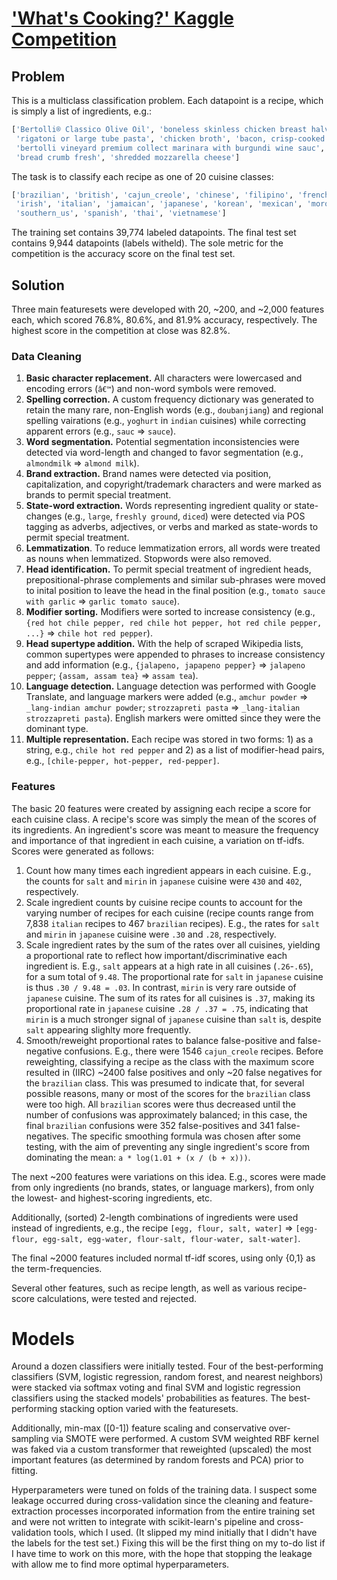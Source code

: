 # ['What's Cooking?' Kaggle Competition](https://www.kaggle.com/c/whats-cooking-kernels-only)

## Problem

This is a multiclass classification problem. Each datapoint is a recipe, which is simply a list of ingredients, e.g.:

```python
['Bertolli® Classico Olive Oil', 'boneless skinless chicken breast halves', 'eggs',
 'rigatoni or large tube pasta', 'chicken broth', 'bacon, crisp-cooked and crumbled', 
 'bertolli vineyard premium collect marinara with burgundi wine sauc',
 'bread crumb fresh', 'shredded mozzarella cheese']
```

The task is to classify each recipe as one of 20 cuisine classes:

```python
['brazilian', 'british', 'cajun_creole', 'chinese', 'filipino', 'french', 'greek', 'indian',
 'irish', 'italian', 'jamaican', 'japanese', 'korean', 'mexican', 'moroccan', 'russian',
 'southern_us', 'spanish', 'thai', 'vietnamese']
```

The training set contains 39,774 labeled datapoints. The final test set contains 9,944 datapoints (labels witheld). The sole metric for the competition is the accuracy score on the final test set.

## Solution

Three main featuresets were developed with 20, ~200, and ~2,000 features each, which scored 76.8%, 80.6%, and 81.9% accuracy, respectively. The highest score in the competition at close was 82.8%.

### Data Cleaning

1. **Basic character replacement.** All characters were lowercased and encoding errors (`â€™`) and non-word symbols were removed.
1. **Spelling correction.** A custom frequency dictionary was generated to retain the many rare, non-English words (e.g., `doubanjiang`) and regional spelling vairations (e.g., `yoghurt` in `indian` cuisines) while correcting apparent errors (e.g., `sauc` => `sauce`).
1. **Word segmentation.** Potential segmentation inconsistencies were detected via word-length and changed to favor segmentation (e.g., `almondmilk` => `almond milk`).
1. **Brand extraction.** Brand names were detected via position, capitalization, and copyright/trademark characters and were marked as brands to permit special treatment.
1. **State-word extraction.** Words representing ingredient quality or state-changes (e.g., `large`, `freshly ground`, `diced`) were detected via POS tagging as adverbs, adjectives, or verbs and marked as state-words to permit special treatment.
1. **Lemmatization**. To reduce lemmatization errors, all words were treated as nouns when lemmatized. Stopwords were also removed.
1. **Head identification.** To permit special treatment of ingredient heads, prepositional-phrase complements and similar sub-phrases were moved to inital position to leave the head in the final position (e.g., `tomato sauce with garlic` => `garlic tomato sauce`).
1. **Modifier sorting.** Modifiers were sorted to increase consistency (e.g., `{red hot chile pepper, red chile hot pepper, hot red chile pepper, ...}` => `chile hot red pepper`).
1. **Head supertype addition.** With the help of scraped Wikipedia lists, common supertypes were appended to phrases to increase consistency and add information (e.g., `{jalapeno, japapeno pepper}` => `jalapeno pepper`; `{assam, assam tea}` => `assam tea`).
1. **Language detection.** Language detection was performed with Google Translate, and language markers were added (e.g., `amchur powder` => `_lang-indian amchur powder`; `strozzapreti pasta` => `_lang-italian strozzapreti pasta`). English markers were omitted since they were the dominant type.
1. **Multiple representation.** Each recipe was stored in two forms: 1) as a string, e.g., `chile hot red pepper` and 2) as a list of modifier-head pairs, e.g., `[chile-pepper, hot-pepper, red-pepper]`.


### Features

The basic 20 features were created by assigning each recipe a score for each cuisine class. A recipe's score was simply the mean of the scores of its ingredients. An ingredient's score was meant to measure the frequency and importance of that ingredient in each cuisine, a variation on tf-idfs. Scores were generated as follows:

1. Count how many times each ingredient appears in each cuisine. E.g., the counts for `salt` and `mirin` in `japanese` cuisine were `430` and `402`, respectively.
1. Scale ingredient counts by cuisine recipe counts to account for the varying number of recipes for each cuisine (recipe counts range from 7,838 `italian` recipes to 467 `brazilian` recipes). E.g., the rates for `salt` and `mirin` in `japanese` cuisine were `.30` and `.28`, respectively.
1. Scale ingredient rates by the sum of the rates over all cuisines, yielding a proportional rate to reflect how important/discriminative each ingredient is. E.g., `salt` appears at a high rate in all cuisines (`.26`-`.65`), for a sum total of `9.48`. The proportional rate for `salt` in `japanese` cuisine is thus `.30 / 9.48 = .03`. In contrast, `mirin` is very rare outside of `japanese` cuisine. The sum of its rates for all cuisines is `.37`, making its proportional rate in `japanese` cuisine `.28 / .37 = .75`, indicating that `mirin` is a much stronger signal of `japanese` cuisine than `salt` is, despite `salt` appearing slighlty more frequently.
1. Smooth/reweight proportional rates to balance false-positive and false-negative confusions. E.g., there were 1546 `cajun_creole` recipes. Before reweighting, classifying a recipe as the class with the maximum score resulted in (IIRC) ~2400 false positives and only ~20 false negatives for the `brazilian` class. This was presumed to indicate that, for several possible reasons, many or most of the scores for the `brazilian` class were too high. All `brazilian` scores were thus decreased until the number of confusions was approximately balanced; in this case, the final `brazilian` confusions were 352 false-positives and 341 false-negatives. The specific smoothing formula was chosen after some testing, with the aim of preventing any single ingredient's score from dominating the mean: `a * log(1.01 + (x / (b + x)))`.

The next ~200 features were variations on this idea. E.g., scores were made from only ingredients (no brands, states, or language markers), from only the lowest- and highest-scoring ingredients, etc.

Additionally, (sorted) 2-length combinations of ingredients were used instead of ingredients, e.g., the recipe `[egg, flour, salt, water]` => `[egg-flour, egg-salt, egg-water, flour-salt, flour-water, salt-water]`.

The final ~2000 features included normal tf-idf scores, using only {0,1} as the term-frequencies.

Several other features, such as recipe length, as well as various recipe-score calculations, were tested and rejected.

# Models

Around a dozen classifiers were initially tested. Four of the best-performing classifiers (SVM, logistic regression, random forest, and nearest neighbors) were stacked via softmax voting and final SVM and logistic regression classifiers using the stacked models' probabilities as features. The best-performing stacking option varied with the featuresets.

Additionally, min-max ([0-1]) feature scaling and conservative over-sampling via SMOTE were performed. A custom SVM weighted RBF kernel was faked via a custom transformer that reweighted (upscaled) the most important features (as determined by random forests and PCA) prior to fitting.

Hyperparameters were tuned on folds of the training data. I suspect some leakage occurred during cross-validation since the cleaning and feature-extraction processes incorporated information from the entire training set and were not written to integrate with scikit-learn's pipeline and cross-validation tools, which I used. (It slipped my mind initially that I didn't have the labels for the test set.) Fixing this will be the first thing on my to-do list if I have time to work on this more, with the hope that stopping the leakage with allow me to find more optimal hyperparameters.

